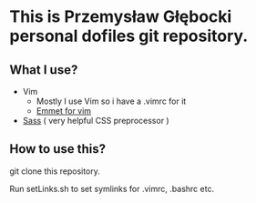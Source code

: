 # This is Przemysław Głębocki personal dofiles git repository.

## What I use?

- Vim
  - Mostly I use Vim so i have a .vimrc for it
  - [Emmet for vim](https://github.com/mattn/emmet-vim)
- [Sass](http://sass-lang.com/) ( very helpful CSS preprocessor )

## How to use this?

git clone this repository.

Run setLinks.sh to set symlinks for .vimrc, .bashrc etc.

